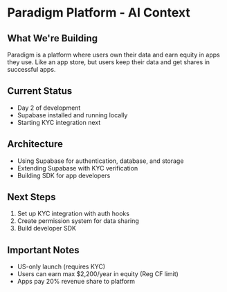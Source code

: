 # Paradigm Platform - AI Context

## What We're Building
Paradigm is a platform where users own their data and earn equity in apps they use.
Like an app store, but users keep their data and get shares in successful apps.

## Current Status
- Day 2 of development
- Supabase installed and running locally
- Starting KYC integration next

## Architecture
- Using Supabase for authentication, database, and storage
- Extending Supabase with KYC verification
- Building SDK for app developers

## Next Steps
1. Set up KYC integration with auth hooks
2. Create permission system for data sharing
3. Build developer SDK

## Important Notes
- US-only launch (requires KYC)
- Users can earn max $2,200/year in equity (Reg CF limit)
- Apps pay 20% revenue share to platform